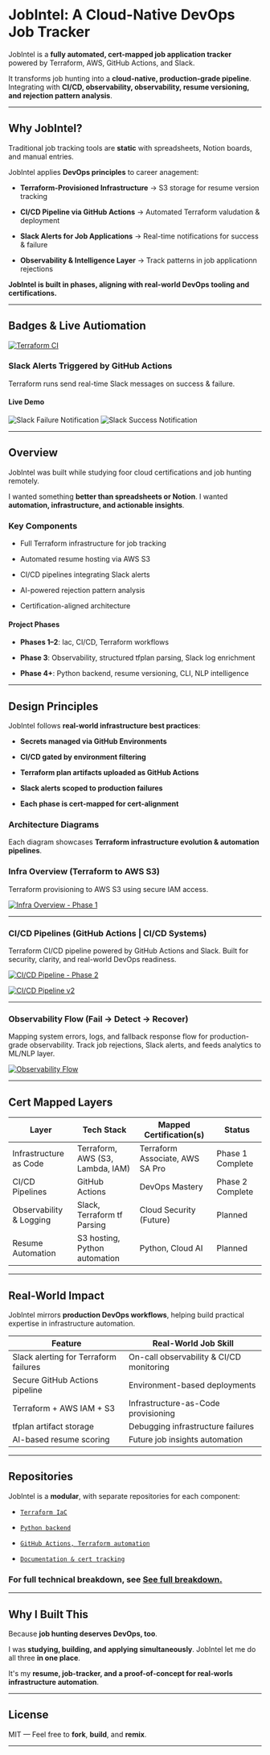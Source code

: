 # JobIntel: A Cloud-Native DevOps Job Tracker

JobIntel is a **fully automated, cert-mapped job application tracker** powered by Terraform, AWS, GitHub Actions, and Slack.

It transforms job hunting into a **cloud-native, production-grade pipeline**. Integrating with **CI/CD, observability, observability, resume versioning, and rejection pattern analysis**.

---

## Why JobIntel?

Traditional job tracking tools are **static** with spreadsheets, Notion boards, and manual entries.

JobIntel applies **DevOps principles** to career anagement:

- **Terraform-Provisioned Infrastructure** -> S3 storage for resume version tracking

- **CI/CD Pipeline via GitHub Actions** -> Automated Terraform valudation & deployment

- **Slack Alerts for Job Applications** -> Real-time notifications for success & failure

- **Observability & Intelligence Layer** -> Track patterns in job applicationn rejections

**JobIntel is built in phases, aligning with real-world DevOps tooling and certifications.**

---

## Badges & Live Autiomation

[![Terraform CI](https://github.com/destiny-malone/jobintel-IaC/actions/workflows/terraform.yml/badge.svg)](https://github.com/destiny-malone/jobintel-IaC/actions/workflows/terraform.yml)

### Slack Alerts Triggered by GitHub Actions

Terraform runs send real-time Slack messages on success & failure.

#### Live Demo

![Slack Failure Notification](docs/screenshots/slack-failure.png)
![Slack Success Notification](docs/screenshots/slack-success.png)

---

## Overview

JobIntel was built while studying foor cloud certifications and job hunting remotely.

I wanted something **better than spreadsheets or Notion**. I wanted **automation, infrastructure, and actionable insights**.

### Key Components

- Full Terraform infrastructure for job tracking

- Automated resume hosting via AWS S3

- CI/CD pipelines integrating Slack alerts

- AI-powered rejection pattern analysis

- Certification-aligned architecture

#### Project Phases

- **Phases 1–2**: Iac, CI/CD, Terraform workflows

- **Phase 3**: Observability, structured tfplan parsing, Slack log enrichment

- **Phase 4+**: Python backend, resume versioning, CLI, NLP intelligence

---

## Design Principles

JobIntel follows **real-world infrastructure best practices**:

- **Secrets managed via GitHub Environments**

- **CI/CD gated by environment filtering**

- **Terraform plan artifacts uploaded as GitHub Actions**

- **Slack alerts scoped to production failures**

- **Each phase is cert-mapped for cert-alignment**

### Architecture Diagrams

Each diagram showcases **Terraform infrastructure evolution & automation pipelines**.

### Infra Overview (Terraform to AWS S3)

Terraform provisioning to AWS S3 using secure IAM access.

[![Infra Overview - Phase 1](docs/diagrams/infra-overview-v1.png)](docs/diagrams/infra-overview-v1.svg)

---

### CI/CD Pipelines (GitHub Actions | CI/CD Systems)

Terraform CI/CD pipeline powered by GitHub Actions and Slack. Built for security, clarity, and real-world DevOps readiness.

[![CI/CD Pipeline - Phase 2](docs/diagrams/ci-cd-pipeline-v1.png)](docs/diagrams/ci-cd-pipeline-v1.svg)

[![CI/CD Pipeline v2](docs/diagrams/ci-cd-pipeline-v2.png)](docs/diagrams/ci-cd-pipeline-v2.svg)

---

### Observability Flow (Fail → Detect → Recover)

Mapping system errors, logs, and fallback response flow for production-grade observability. Track job rejections, Slack alerts, and feeds analytics to ML/NLP layer.

[![Observability Flow](docs/diagrams/observability-flow.png)](docs/diagrams/observability-flow.svg)

---

## Cert Mapped Layers

| Layer                    | Tech Stack                             | Mapped Certification(s)           | Status            |
|--------------------------|----------------------------------------|-----------------------------------|-------------------|
| Infrastructure as Code   | Terraform, AWS (S3, Lambda, IAM)       | Terraform Associate, AWS SA Pro   |  Phase 1 Complete |
| CI/CD Pipelines          | GitHub Actions                         | DevOps Mastery                    |  Phase 2 Complete |
| Observability & Logging  | Slack, Terraform tf Parsing            | Cloud Security (Future)           |  Planned          |
| Resume Automation        | S3 hosting, Python automation          | Python, Cloud AI                  |  Planned          |

---

## Real-World Impact

JobIntel mirrors **production DevOps workflows**, helping build practical expertise in infrastructure automation.

| Feature                               | Real-World Job Skill                     |
|---------------------------------------|------------------------------------------|
| Slack alerting for Terraform failures | On-call observability & CI/CD monitoring |
| Secure GitHub Actions pipeline        | Environment-based deployments            |
| Terraform + AWS IAM + S3              | Infrastructure-as-Code provisioning      |
| tfplan artifact storage               | Debugging infrastructure failures        |
| AI-based resume scoring               | Future job insights automation           |

---

## Repositories

JobIntel is a **modular**, with separate repositories for each component:

- [`Terraform IaC`](https://github.com/destiny-malone/jobintel-IaC)

- [`Python backend`](https://github.com/destiny-malone/jobintel-api)

- [`GitHub Actions, Terraform automation`](https://github.com/destiny-malone/jobintel-cicd)

- [`Documentation & cert tracking`](https://github.com/destiny-malone/jobintel-cli)

### For full technical breakdown, see [See full breakdown.](PROJECT_OVERVIEW.md)

---

## Why I Built This

Because **job hunting deserves DevOps, too**.

I was **studying, building, and applying simultaneously**. JobIntel let me do all three **in one place**.

It's my **resume, job-tracker, and a proof-of-concept for real-worls infrastructure automation**.

---

## **License**

MIT — Feel free to **fork**, **build**, and **remix**. 

---
